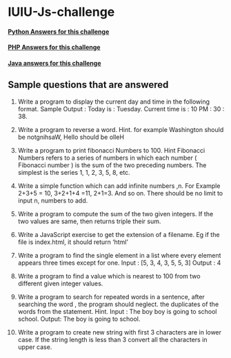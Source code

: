 # IUIU-Js-challenge
#### [Python Answers for this challenge](https://github.com/byarustev/iuiu_python_challenge)
#### [PHP Answers for this challenge](https://github.com/reiosantos/iuiu)
#### [Java answers for this challenge](https://github.com/huxaiphaer/iuiu-code-challenge)
## Sample questions that are answered
1. Write a program to display the current day and time in the following format. Sample Output : Today is : Tuesday. 
    Current time is : 10 PM : 30 : 38.

2. Write a program to reverse a word. 
    Hint.
    for example Washington should be notgnihsaW, Hello  should be olleH

3. Write a program to print fibonacci Numbers to 100.
    Hint
    Fibonacci Numbers refers to a  series of numbers in which each number ( Fibonacci number ) is the sum of the two preceding numbers. The simplest is the series 1, 1, 2, 3, 5, 8, etc.

4. Write a simple function which can add infinite numbers ,n. For Example 2+3+5 = 10, 3+2+1+4 =11, 2+1=3. And so on. There should be no limit to input n, numbers to add.


5. Write a program to compute the sum of the two given integers. If the two values are same, then returns triple their sum.

6. Write a JavaScript exercise to get the extension of a filename. Eg if the file is index.html, it should return ‘html’

7. Write a program to find the single element in a list where every element appears three times except for one.
    Input : [5, 3, 4, 3, 5, 5, 3]
    Output : 4

8. Write a program to find a value which is nearest to 100 from two different given integer values.

9. Write a program to search for repeated words in a sentence, after searching the word , the program should neglect. the     duplicates of the words from the statement.
    Hint.
    Input : The boy boy is going to school school.
    Output: The boy is going to school.

10. Write a program to create new string with first 3 characters are in lower case. If the string length is less than 3 convert all the characters in upper case.
